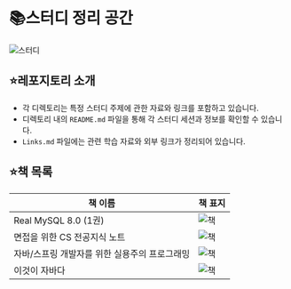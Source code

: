 # 📚스터디 정리 공간

![스터디](https://github.com/user-attachments/assets/53fca68d-9515-40bc-8ef4-89a5c67ef17d)

## ⭐레포지토리 소개
- 각 디렉토리는 특정 스터디 주제에 관한 자료와 링크를 포함하고 있습니다.
- 디렉토리 내의 `README.md` 파일을 통해 각 스터디 세션과 정보를 확인할 수 있습니다.
- `Links.md` 파일에는 관련 학습 자료와 외부 링크가 정리되어 있습니다.

## ⭐책 목록
| 책 이름                      | 책 표지                                                                         |
|---------------------------|------------------------------------------------------------------------------|
| Real MySQL 8.0 (1권)       | ![책](https://contents.kyobobook.co.kr/sih/fit-in/458x0/pdt/9791158392703.jpg) |
| 면접을 위한 CS 전공지식 노트         | ![책](https://contents.kyobobook.co.kr/sih/fit-in/458x0/pdt/9791165219529.jpg) |
| 자바/스프링 개발자를 위한 실용주의 프로그래밍 | ![책](https://contents.kyobobook.co.kr/sih/fit-in/458x0/pdt/9791158395155.jpg)                                                                       |
| 이것이 자바다                   | ![책](https://contents.kyobobook.co.kr/sih/fit-in/458x0/pdt/9791169212298.jpg)|